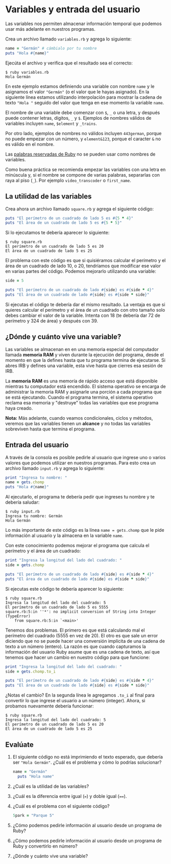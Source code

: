 # Variables y entrada del usuario

Las variables nos permiten almacenar información temporal que podemos usar más adelante en nuestros programas.

Crea un archivo llamado `variables.rb` y agrega lo siguiente:

```ruby
name = "Germán" # cámbialo por tu nombre
puts "Hola #{name}"
```

Ejecúta el archivo y verifica que el resultado sea el correcto:

```
$ ruby variables.rb
Hola Germán
```

En este ejemplo estamos definiendo una variable con nombre `name` y le asignamos el valor `"Germán"` (o el valor que le hayas asignado). En la siguiente línea estamos utilizando interpolación para mostrar la cadena de texto `"Hola "` seguido del valor que tenga en ese momento la variable `name`.

El nombre de una variable debe comenzar con `$`, `_` o una letra, y después puede contener letras, dígitos, `_` y `$`. Ejemplos de nombres válidos de variables incluyen `name`, `$element` y `_trains`.

Por otro lado, ejemplos de nombres no válidos incluyen `443german`, porque no puede empezar con un número, y `element&123`, porque el caracter `&` no es válido en el nombre.

Las [palabras reservadas de Ruby](http://www.studytonight.com/ruby/reserved-keywords-in-ruby) no se pueden usar como nombres de variables.

Como buena práctica se recomienda empezar las variables con una letra en minúscula y, si el nombre se compone de varias palabras, separarlas con raya al piso (`_`). Por ejemplo `video_transcoder` o `first_name`.

## La utilidad de las variables

Crea ahora un archivo llamado `square.rb` y agrega el siguiente código:

```ruby
puts "El perímetro de un cuadrado de lado 5 es #{5 * 4}"
puts "El área de un cuadrado de lado 5 es #{5 * 5}"
```

Si lo ejecutamos te debería aparecer lo siguiente:

```
$ ruby square.rb
El perímetro de un cuadrado de lado 5 es 20
El área de un cuadrado de lado 5 es 25
```

El problema con este código es que si quisiéramos calcular el perímetro y el área de un cuadrado de lado 10, o 20, tendríamos que modificar ese valor en varias partes del código. Podemos mejorarlo utilizando una variable:

```ruby
side = 5

puts "El perímetro de un cuadrado de lado #{side} es #{side * 4}"
puts "El área de un cuadrado de lado #{side} es #{side * side}"
```

Si ejecutas el código te debería dar el mismo resultado. La ventaja es que si quieres calcular el perímetro y el área de un cuadrado con otro tamaño solo debes cambiar el valor de la variable. Intenta con 18 (te debería dar 72 de perímetro y 324 de área) y después con 39.

## ¿Dónde y cuánto vive una variable?

Las variables se almacenan en en una memoria especial del computador llamada **memoria RAM** y viven durante la ejecución del programa, desde el momento en que la defines hasta que tu programa termina de ejecutarse. Si abres IRB y defines una variable, esta vive hasta que cierres esa sesión de IRB.

La **memoria RAM** es una memoría de rápido acceso que está disponible mientras tu computador está encendido. El sistema operativo se encarga de administrar la memoria RAM y asignarle una porción a cada programa que se está ejecutando. Cuando el programa termina, el sistema operativo reclama esa memoria y "destruye" todas las variables que ese programa haya creado.

**Nota:** Más adelante, cuando veamos condicionales, ciclos y métodos, veremos que las variables tienen un **alcance** y no todas las variables sobreviven hasta que termina el programa.

## Entrada del usuario

A través de la consola es posible pedirle al usuario que ingrese uno o varios valores que podemos utilizar en nuestros programas. Para esto crea un archivo llamado `input.rb` y agrega lo siguiente:

```ruby
print "Ingresa tu nombre: "
name = gets.chomp
puts "Hola #{name}"
```

Al ejecutarlo, el programa te debería pedir que ingreses tu nombre y te debería saludar:

```shell
$ ruby input.rb
Ingresa tu nombre: Germán
Hola Germán
```

Lo más importante de este código es la línea `name = gets.chomp` que le pide información al usuario y la almacena en la variable `name`.

Con este conocimiento podemos mejorar el programa que calcula el perímetro y el área de un cuadrado:

```ruby
print "Ingresa la longitud del lado del cuadrado: "
side = gets.chomp

puts "El perímetro de un cuadrado de lado #{side} es #{side * 4}"
puts "El área de un cuadrado de lado #{side} es #{side * side}"
```

Si ejecutas este código te debería aparecer lo siguiente:

```shell
$ ruby square.rb
Ingresa la longitud del lado del cuadrado: 5
El perímetro de un cuadrado de lado 5 es 5555
square.rb:5:in ''*': no implicit conversion of String into Integer (TypeError)
	from square.rb:5:in `<main>'
```

Tenemos dos problemas. El primero es que está calculando mal el perímetro del cuadrado (5555 en vez de 20). El otro es que sale un error diciendo que no se puede hacer una conversión implícita de una cadena de texto a un número (entero). La razón es que cuando capturamos la información del usuario Ruby asume que es una cadena de texto, así que tenemos que hacer un cambio en nuestro código para que funcione:

```ruby
print "Ingresa la longitud del lado del cuadrado: "
side = gets.chomp.to_i

puts "El perímetro de un cuadrado de lado #{side} es #{side * 4}"
puts "El área de un cuadrado de lado #{side} es #{side * side}"
```

¿Notas el cambio? En la segunda línea le agregamos `.to_i` al final para convertir lo que ingrese el usuario a un número (integer). Ahora, si probamos nuevamente debería funcionar:

```
$ ruby square.rb
Ingresa la longitud del lado del cuadrado: 5
El perímetro de un cuadrado de lado 5 es 20
El área de un cuadrado de lado 5 es 25
```

## Evalúate

1. El siguiente código no está imprimiendo el texto esperado, que debería ser `"Hola Germán"`. ¿Cuál es el problema y cómo lo podrías solucionar?

   ```rb
   name = "Germán"
	 puts "Hola name"
	 ```

2. ¿Cuál es la utilidad de las variables?

3. ¿Cuál es la diferencia entre igual (`=`) y doble igual (`==`).

4. ¿Cuál es el problema con el siguiente código?

   ```rb
   5park = "Parque 5"
	 ```

5. ¿Cómo podemos pedirle información al usuario desde un programa de Ruby?

6. ¿Cómo podemos pedirle información al usuario desde un programa de Ruby y convertirlo en número?

7. ¿Dónde y cuánto vive una variable?
